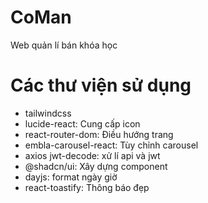 # CoMan

Web quản lí bán khóa học

# Các thư viện sử dụng

- tailwindcss
- lucide-react: Cung cấp icon
- react-router-dom: Điều hướng trang
- embla-carousel-react: Tùy chỉnh carousel
- axios jwt-decode: xử lí api và jwt
- @shadcn/ui: Xây dựng component
- dayjs: format ngày giờ
- react-toastify: Thông báo đẹp
